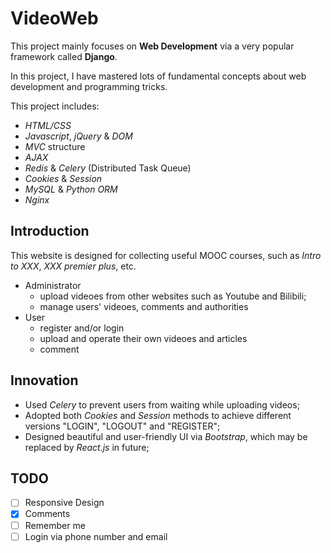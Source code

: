 # VideoWeb

This project mainly focuses on **Web Development** via a very popular framework called **Django**.

In this project, I have mastered lots of fundamental concepts about web development and programming tricks.

This project includes:
- *HTML/CSS*
- *Javascript*, *jQuery* &amp; *DOM*
- *MVC* structure
- *AJAX*
- *Redis* &amp; *Celery* (Distributed Task Queue)
- *Cookies* &amp; *Session*
- *MySQL* &amp; *Python ORM*
- *Nginx*

## Introduction

This website is designed for collecting useful MOOC courses, such as *Intro to XXX*, *XXX premier plus*, etc.

* Administrator 
  * upload videoes from other websites such as Youtube and Bilibili;
  * manage users' videoes, comments and authorities
* User
  * register and/or login
  * upload and operate their own videoes and articles
  * comment

## Innovation

* Used *Celery* to prevent users from waiting while uploading videos;
* Adopted both *Cookies* and *Session* methods to achieve different versions "LOGIN", "LOGOUT" and "REGISTER";
* Designed beautiful and user-friendly UI via *Bootstrap*, which may be replaced by *React.js* in future;

## TODO

- [ ] Responsive Design
- [x] Comments
- [ ] Remember me
- [ ] Login via phone number and email